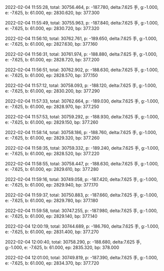 2022-02-04 11:55:28, total: 30756.464, p: -187.780, delta:7.625 手, g:-1.000, e: -7.625, b: 61.000, ep: 2830.620, bp: 377.300

2022-02-04 11:55:49, total: 30755.963, p: -187.840, delta:7.625 手, g:-1.000, e: -7.625, b: 61.000, ep: 2830.720, bp: 377.320

2022-02-04 11:56:10, total: 30762.761, p: -189.650, delta:7.625 手, g:-1.000, e: -7.625, b: 61.000, ep: 2827.630, bp: 377.160

2022-02-04 11:56:31, total: 30761.974, p: -188.880, delta:7.625 手, g:-1.000, e: -7.625, b: 61.000, ep: 2828.720, bp: 377.200

2022-02-04 11:56:51, total: 30762.902, p: -188.630, delta:7.625 手, g:-1.000, e: -7.625, b: 61.000, ep: 2828.570, bp: 377.150

2022-02-04 11:57:12, total: 30758.093, p: -188.120, delta:7.625 手, g:-1.000, e: -7.625, b: 61.000, ep: 2830.200, bp: 377.290

2022-02-04 11:57:33, total: 30762.664, p: -189.030, delta:7.625 手, g:-1.000, e: -7.625, b: 61.000, ep: 2828.970, bp: 377.250

2022-02-04 11:57:53, total: 30759.292, p: -188.930, delta:7.625 手, g:-1.000, e: -7.625, b: 61.000, ep: 2829.150, bp: 377.260

2022-02-04 11:58:14, total: 30758.186, p: -188.760, delta:7.625 手, g:-1.000, e: -7.625, b: 61.000, ep: 2829.320, bp: 377.260

2022-02-04 11:58:35, total: 30759.332, p: -189.240, delta:7.625 手, g:-1.000, e: -7.625, b: 61.000, ep: 2828.520, bp: 377.220

2022-02-04 11:58:55, total: 30758.447, p: -188.630, delta:7.625 手, g:-1.000, e: -7.625, b: 61.000, ep: 2829.610, bp: 377.280

2022-02-04 11:59:16, total: 30749.058, p: -187.420, delta:7.625 手, g:-1.000, e: -7.625, b: 61.000, ep: 2829.940, bp: 377.170

2022-02-04 11:59:37, total: 30750.883, p: -187.660, delta:7.625 手, g:-1.000, e: -7.625, b: 61.000, ep: 2829.780, bp: 377.180

2022-02-04 11:59:58, total: 30747.255, p: -187.980, delta:7.625 手, g:-1.000, e: -7.625, b: 61.000, ep: 2829.140, bp: 377.140

2022-02-04 12:00:19, total: 30744.689, p: -186.760, delta:7.625 手, g:-1.000, e: -7.625, b: 61.000, ep: 2831.400, bp: 377.270

2022-02-04 12:00:40, total: 30758.290, p: -188.680, delta:7.625 手, g:-1.000, e: -7.625, b: 61.000, ep: 2835.320, bp: 378.000

2022-02-04 12:01:00, total: 30749.819, p: -187.390, delta:7.625 手, g:-1.000, e: -7.625, b: 61.000, ep: 2834.370, bp: 377.720